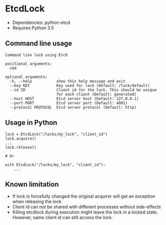 # EtcdLock

* Dependencies: python-etcd
* Requires Python 3.5

## Command line usage

    Command line lock using Etcd

    positional arguments:
      cmd

    optional arguments:
      -h, --help           show this help message and exit
      --key KEY            Key used for lock (Default: /lock/default)
      --id ID              Client id for the lock. This should be unique
                           for each client (Default: generated)
      --host HOST          Etcd server host (Default: 127.0.0.1)
      --port PORT          Etcd server port (Default: 4001)
      --protocol PROTOCOL  Etcd server protocol (Default: http)

## Usage in Python

    lock = EtcdLock("/locks/my_lock", "client_id")
    lock.acquire()
    ...
    lock.release()

    # Or

    with EtcdLock("/locks/my_lock", "client_id"):
        ...

## Known limitation

* If lock is forcefully changed the original acquirer will get an exception when releasing the lock
* Client id can not be shared with different processes without side-effects
* Killing etcdlock during execution might leave the lock in a locked state. However, same client id can still access the lock.